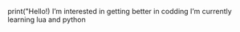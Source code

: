print("Hello!)
I’m interested in getting better in codding
I’m currently learning lua and python


<!---
DevGally/DevGally is a ✨ special ✨ repository because its `README.md` (this file) appears on your GitHub profile.
You can click the Preview link to take a look at your changes.
--->
